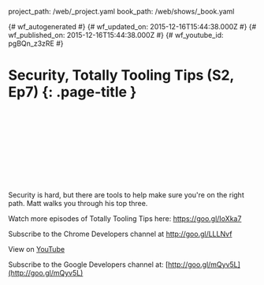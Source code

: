project_path: /web/_project.yaml
book_path: /web/shows/_book.yaml

{# wf_autogenerated #}
{# wf_updated_on: 2015-12-16T15:44:38.000Z #}
{# wf_published_on: 2015-12-16T15:44:38.000Z #}
{# wf_youtube_id: pgBQn_z3zRE #}

# Security, Totally Tooling Tips (S2, Ep7) {: .page-title }


<div class="video-wrapper">
  <iframe class="devsite-embedded-youtube-video" data-video-id="pgBQn_z3zRE"
          data-autohide="1" data-showinfo="0" frameborder="0" allowfullscreen>
  </iframe>
</div>

Security is hard, but there are tools to help make sure you&#x27;re on the right path. Matt walks you through his top three.

Watch more episodes of Totally Tooling Tips here: https://goo.gl/IoXka7

Subscribe to the Chrome Developers channel at http://goo.gl/LLLNvf

View on [YouTube](https://youtu.be/pgBQn_z3zRE)

Subscribe to the Google Developers channel at: [http://goo.gl/mQyv5L](http://goo.gl/mQyv5L)
